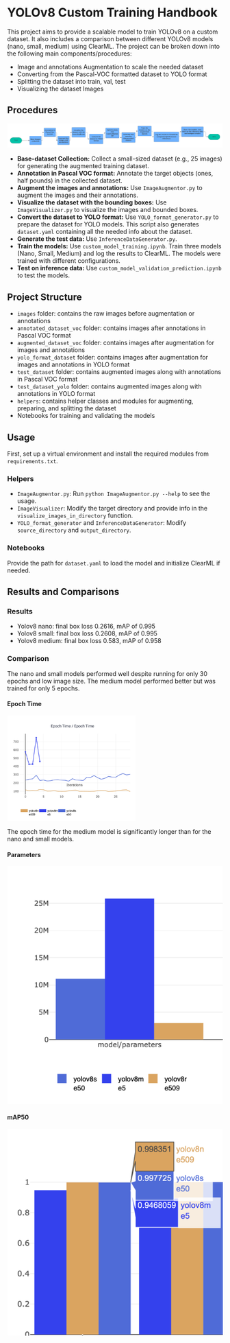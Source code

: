# YOLOv8 Custom Training Handbook

This project aims to provide a scalable model to train YOLOv8 on a custom dataset. It also includes a comparison between different YOLOv8 models (nano, small, medium) using ClearML. The project can be broken down into the following main components/procedures:

- Image and annotations Augmentation to scale the needed dataset
- Converting from the Pascal-VOC formatted dataset to YOLO format
- Splitting the dataset into train, val, test
- Visualizing the dataset Images

## Procedures

![FlowChart of the project](documentation/Flowchart.png)

- **Base-dataset Collection:** Collect a small-sized dataset (e.g., 25 images) for generating the augmented training dataset.
- **Annotation in Pascal VOC format:** Annotate the target objects (ones, half pounds) in the collected dataset.
- **Augment the images and annotations:** Use `ImageAugmentor.py` to augment the images and their annotations.
- **Visualize the dataset with the bounding boxes:** Use `ImageVisualizer.py` to visualize the images and bounded boxes.
- **Convert the dataset to YOLO format:** Use `YOLO_format_generator.py` to prepare the dataset for YOLO models. This script also generates `dataset.yaml` containing all the needed info about the dataset.
- **Generate the test data:** Use `InferenceDataGenerator.py`.
- **Train the models:** Use `custom_model_training.ipynb`. Train three models (Nano, Small, Medium) and log the results to ClearML. The models were trained with different configurations.
- **Test on inference data:** Use `custom_model_validation_prediction.ipynb` to test the models.

## Project Structure

- `images` folder: contains the raw images before augmentation or annotations
- `annotated_dataset_voc` folder: contains images after annotations in Pascal VOC format
- `augmented_dataset_voc` folder: contains images after augmentation for images and annotations
- `yolo_format_dataset` folder: contains images after augmentation for images and annotations in YOLO format
- `test_dataset` folder: contains augmented images along with annotations in Pascal VOC format
- `test_dataset_yolo` folder: contains augmented images along with annotations in YOLO format
- `helpers`: contains helper classes and modules for augmenting, preparing, and splitting the dataset
- Notebooks for training and validating the models

## Usage

First, set up a virtual environment and install the required modules from `requirements.txt`.

### Helpers

- `ImageAugmentor.py`: Run `python ImageAugmentor.py --help` to see the usage.
- `ImageVisualizer`: Modify the target directory and provide info in the `visualize_images_in_directory` function.
- `YOLO_format_generator` and `InferenceDataGenerator`: Modify `source_directory` and `output_directory`.

### Notebooks

Provide the path for `dataset.yaml` to load the model and initialize ClearML if needed.

## Results and Comparisons

### Results

- Yolov8 nano: final box loss 0.2616, mAP of 0.995
- Yolov8 small: final box loss 0.2608, mAP of 0.995
- Yolov8 medium: final box loss 0.583, mAP of 0.958

### Comparison

The nano and small models performed well despite running for only 30 epochs and low image size. The medium model performed better but was trained for only 5 epochs.

#### Epoch Time

<img src="./documentation/epoch.png" alt="epoch" width="300"/>

The epoch time for the medium model is significantly longer than for the nano and small models.

#### Parameters

![Parameters Comparison](documentation/paramter.png)

#### mAP50

![mAP50 Comparison](documentation/image.png)
